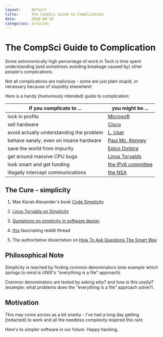 ```yaml
---
layout:		default
title:		The CompSci Guide to Complication
date:		2018-08-18
categories: articles
---
```


# The CompSci Guide to Complication

Some astronomically high percentage of work in Tech is time spent understanding
	(and sometimes avoiding breakage caused by) other people's complications.

Not all complications are malicious - some are just plain stupid, or necessary
	because of stupidity elsewhere!

Here is a handy (humorously intended) guide to complication:

| if you complicate to ...                 | you might be ...        |
| ---------------------------------------- | ----------------------- |
| lock in profits                          | [Microsoft][1]          |
| sell hardware                            | [Cisco][2]              |
| avoid actually understanding the problem | [L. User][3]            |
| behave sanely, even on insane hardware   | [Paul Mc. Kenney][4]    |
| save the world from impurity             | [Eelco Dolstra][5]      |
| get around massive CPU bugs              | [Linus Torvalds][6]     |
| look smart and get funding               | [the IPv6 committee][7] |
| illegally intercept communications       | [the NSA][8]

## The Cure - simplicity

1. Max Kanat-Alexander's book [Code Simplicity][11]

1. [Linus Torvalds on Simplicity][12]

1. [Quotations on simplicity in software design][13]

1. [this][14] fascinating reddit thread

1. The authoritative dissertation on [How To Ask Questions The Smart Way][15]

## Philosophical Note

Simplicity is reached by finding common denominators
(one example which springs to mind is UNIX's "everything is a file" approach).

Common denominators are tested by asking *why?* and *how is this useful?*
(example: what problems does the "everything is a file" approach solve?).

## Motivation

This may come across as a bit snarky - I've had a long day getting
	[redacted] to work and all the needless complexity inspired this rant.

Here's to simpler software in our future.
Happy hacking.

[1]: https://answers.microsoft.com/en-us/windows/forum/windows_10-windows_install/windows-10-update-fails-yet-again-june-2018/facdc274-fa68-4d45-bf7a-6b3b6563e6bd
[2]: https://en.wikipedia.org/wiki/Category:Cisco_protocols
[3]: https://ieeexplore.ieee.org/document/7958574/
[4]: https://paulmck.livejournal.com/49667.html
[5]: https://www.linuxinsider.com/story/Nix-This-Innovative-OS-for-Its-Uninviting-Complexity-85289.html
[6]: https://lkml.org/lkml/2018/1/3/797
[7]: https://cr.yp.to/djbdns/ipv6mess.html
[8]: https://en.wikipedia.org/wiki/Bullrun_(decryption_program)

[11]: https://www.amazon.com/Code-Simplicity-Fundamentals-Max-Kanat-Alexander-ebook/dp/B007NZU848/
[12]: https://blog.cleartrip.com/2008/10/15/linus-torvalds-on-simplicity-by-design/
[13]: http://www.jbox.dk/quotations.htm
[14]: https://www.reddit.com/r/programming/comments/30x0v1/simplicity_in_software/
[15]: http://catb.org/~esr/faqs/smart-questions.html
